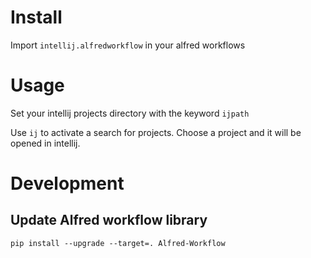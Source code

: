 Install
==
Import `intellij.alfredworkflow` in your alfred workflows

Usage
==

Set your intellij projects directory with the keyword `ijpath`

Use `ij` to activate a search for projects. Choose a project and it will be opened in intellij.

Development
==

Update Alfred workflow library
--

    pip install --upgrade --target=. Alfred-Workflow
